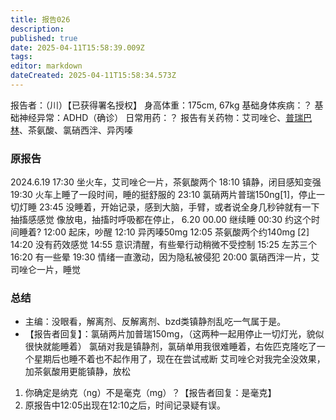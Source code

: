 ```yaml
---
title: 报告026
description: 
published: true
date: 2025-04-11T15:58:39.009Z
tags: 
editor: markdown
dateCreated: 2025-04-11T15:58:34.573Z
---
```


﻿报告者：（川）【已获得署名授权】
身高体重：175cm, 67kg
基础身体疾病：？
基础神经异常：ADHD（确诊）
日常用药：？
报告有关药物：艾司唑仑、[普瑞巴林](/PR80/)、茶氨酸、氯硝西泮、异丙嗪

### 原报告
2024.6.19
17:30 坐火车，艾司唑仑一片，茶氨酸两个
18:10 镇静，闭目感知变强
19:30 火车上睡了一段时间，睡的挺舒服的
23:10 氯硝两片普瑞150ng[1]，停止一切灯睡
23:45 没睡着，开始记录，感到大脑，手臂，或者说全身几秒钟就有一下抽搐感感觉 像放电，抽搐时呼吸都在停止，
6.20 00.00 继续睡
00:30 约这个时间睡着?
12:00 起床，吵醒
12:10 异丙嗪50mg
12:05 茶氨酸两个约140mg [2]
14:20 没有药效感觉
14:55 意识清醒，有些晕行动稍微不受控制
15:25 左苏三个
16:20 有一些晕
19:30 情绪一直激动，因为隐私被侵犯
20:00 氯硝西泮一片，艾司唑仑一片，睡觉

### 总结
- 主编：没眼看，解离剂、反解离剂、bzd类镇静剂乱吃一气属于是。
- 【报告者回复】：氯硝两片加普瑞150mg，（这两种一起用停止一切灯光，貌似很快就能睡着） 氯硝对我是镇静剂，氯硝单用我很难睡着，右佐匹克隆吃了一个星期后也睡不着也不起作用了，现在在尝试戒断 艾司唑仑对我完全没效果，加茶氨酸用更能镇静，放松

1.	你确定是纳克（ng）不是毫克（mg）？【报告者回复：是毫克】
2.	原报告中12:05出现在12:10之后，时间记录疑有误。
